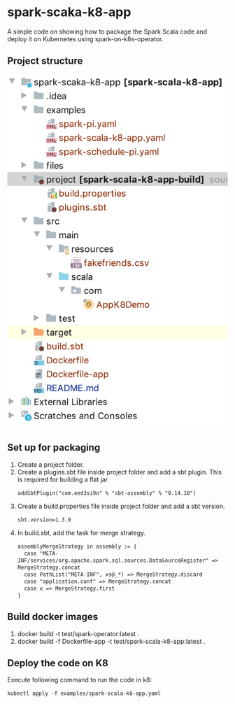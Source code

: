 # spark-scaka-k8-app
A simple code on showing how to package the Spark Scala code and deploy it on Kubernetes using spark-on-k8s-operator.

## Project structure

![Project Structure](docs/project-structure.png)

## Set up for packaging
1. Create a project folder.
2. Create a plugins.sbt file inside project folder and add a sbt plugin. This is required for building a flat jar
    ```$xslt
    addSbtPlugin("com.eed3si9n" % "sbt-assembly" % "0.14.10")
    ```
3. Create a build.properties file inside project folder and add a sbt version.
    ```$xslt
    sbt.version=1.3.9
    ```
4. In build.sbt, add the task for merge strategy.
    ```$xslt
    assemblyMergeStrategy in assembly := {
      case "META-INF/services/org.apache.spark.sql.sources.DataSourceRegister" => MergeStrategy.concat
      case PathList("META-INF", xs@_*) => MergeStrategy.discard
      case "application.conf" => MergeStrategy.concat
      case x => MergeStrategy.first
    }
    ```

## Build docker images
1. docker build -t test/spark-operator:latest .
2. docker build -f Dockerfile-app -t test/spark-scala-k8-app:latest .

## Deploy the code on K8
Execute following command to run the code in k8:
```$xslt
kubectl apply -f examples/spark-scala-k8-app.yaml
```
